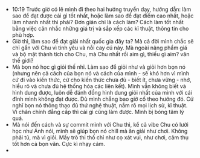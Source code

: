 - 10:19 Trước giờ có lẽ mình đi theo hai hướng truyền dạy, hướng dẫn: làm sao để đạt được cái gì tốt nhất, hoặc làm sao để đạt điểm cao nhất, hoặc làm nhanh nhất thì phải? Đơn giản chỉ là cách làm? Cách làm tốt nhất bằng việc cân nhắc những giá trị và sắp xếp các kĩ thuật, thông tin cho phù hợp.
- Giờ thì, làm sao để đạt giải nhất quốc gia đây ta? Mà cả đời mình chắc sẽ chỉ gắn với Chu vì tình yêu và nỗi cay cú này. Mà ngoài nâng phẩm giá và bộ mặt thành tích cho Chu, mà Chu nhất rồi aim gì, thiếu gì aim? văn thế giới?
- Mà bọn nó học gì giỏi thế nhỉ. Làm sao để giỏi như và giỏi hơn bọn nó (nhưng nên cả cách của bọn nó và cách của mình - sẽ khó hơn vì mình cứ đi vào kiến thức, cứ cho kiến thức chưa đủ - biết ít, chưa vững - nhớ, hiểu rõ và chưa đủ hệ thống hóa các liên kết). Mình vẫn không biết và hình dung được, luôn dễ đánh đồng hình dung giỏi nhất của mình với cái đỉnh mình không đạt được. Dù mình chẳng bao giờ cố theo hướng đó. Cứ nghĩ bọn nó thông thạo đủ thứ nghệ thuật, nắm rõ mọi lịch sử, kĩ thuật. Vì chân chính đẳng cấp thì cái gì cũng làm được. Mình bị bóng tâm lý quá.
- Mà nói đến cách và sự commit mình với Chu thì, kể cả vibe Chu có lười học như Ánh nói, mình sẽ giúp bọn nó chill mà ăn giải như chơi. Không phải tủ, mà vì giỏi. Mấy trò thi thố chỉ như cọ xát vui, như chơi, cảm thụ tốt hơn cả bọn văn. Cực kì nhạy cảm.
-